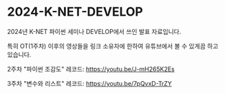 # 2024-K-NET-DEVELOP
2024년 K-NET 파이썬 세미나 DEVELOP에서 쓰인 발표 자료입니다.

특히 OT(1주차) 이후의 영상들을 링크 소유자에 한하여 유튜브에서 볼 수 있게끔 하고 있습니다.

2주차 "파이썬 조감도" 레코드: https://youtu.be/J-mH265K2Es

3주차 "변수와 리스트" 레코드: https://youtu.be/7pQvxD-TrZY
